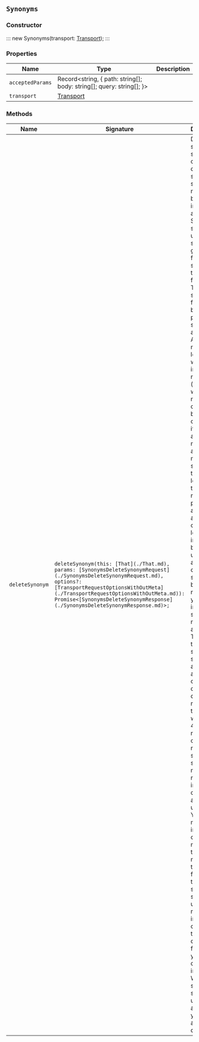 ## `Synonyms`

### Constructor

:::
new Synonyms(transport: [Transport](./Transport.md));
:::

### Properties

| Name | Type | Description |
| - | - | - |
| `acceptedParams` | Record<string, { path: string[]; body: string[]; query: string[]; }> | &nbsp; |
| `transport` | [Transport](./Transport.md) | &nbsp; |

### Methods

| Name | Signature | Description |
| - | - | - |
| `deleteSynonym` | `deleteSynonym(this: [That](./That.md), params: [SynonymsDeleteSynonymRequest](./SynonymsDeleteSynonymRequest.md), options?: [TransportRequestOptionsWithOutMeta](./TransportRequestOptionsWithOutMeta.md)): Promise<[SynonymsDeleteSynonymResponse](./SynonymsDeleteSynonymResponse.md)>;` | Delete a synonym set. You can only delete a synonyms set that is not in use by any index analyzer. Synonyms sets can be used in synonym graph token filters and synonym token filters. These synonym filters can be used as part of search analyzers. Analyzers need to be loaded when an index is restored (such as when a node starts, or the index becomes open). Even if the analyzer is not used on any field mapping, it still needs to be loaded on the index recovery phase. If any analyzers cannot be loaded, the index becomes unavailable and the cluster status becomes red or yellow as index shards are not available. To prevent that, synonyms sets that are used in analyzers can't be deleted. A delete request in this case will return a 400 response code. To remove a synonyms set, you must first remove all indices that contain analyzers using it. You can migrate an index by creating a new index that does not contain the token filter with the synonyms set, and use the reindex API in order to copy over the index data. Once finished, you can delete the index. When the synonyms set is not used in analyzers, you will be able to delete it. || `deleteSynonym` | `deleteSynonym(this: [That](./That.md), params: [SynonymsDeleteSynonymRequest](./SynonymsDeleteSynonymRequest.md), options?: [TransportRequestOptionsWithMeta](./TransportRequestOptionsWithMeta.md)): Promise<[TransportResult](./TransportResult.md)<[SynonymsDeleteSynonymResponse](./SynonymsDeleteSynonymResponse.md), unknown>>;` | &nbsp; || `deleteSynonym` | `deleteSynonym(this: [That](./That.md), params: [SynonymsDeleteSynonymRequest](./SynonymsDeleteSynonymRequest.md), options?: [TransportRequestOptions](./TransportRequestOptions.md)): Promise<[SynonymsDeleteSynonymResponse](./SynonymsDeleteSynonymResponse.md)>;` | &nbsp; || `deleteSynonymRule` | `deleteSynonymRule(this: [That](./That.md), params: [SynonymsDeleteSynonymRuleRequest](./SynonymsDeleteSynonymRuleRequest.md), options?: [TransportRequestOptionsWithOutMeta](./TransportRequestOptionsWithOutMeta.md)): Promise<[SynonymsDeleteSynonymRuleResponse](./SynonymsDeleteSynonymRuleResponse.md)>;` | Delete a synonym rule. Delete a synonym rule from a synonym set. || `deleteSynonymRule` | `deleteSynonymRule(this: [That](./That.md), params: [SynonymsDeleteSynonymRuleRequest](./SynonymsDeleteSynonymRuleRequest.md), options?: [TransportRequestOptionsWithMeta](./TransportRequestOptionsWithMeta.md)): Promise<[TransportResult](./TransportResult.md)<[SynonymsDeleteSynonymRuleResponse](./SynonymsDeleteSynonymRuleResponse.md), unknown>>;` | &nbsp; || `deleteSynonymRule` | `deleteSynonymRule(this: [That](./That.md), params: [SynonymsDeleteSynonymRuleRequest](./SynonymsDeleteSynonymRuleRequest.md), options?: [TransportRequestOptions](./TransportRequestOptions.md)): Promise<[SynonymsDeleteSynonymRuleResponse](./SynonymsDeleteSynonymRuleResponse.md)>;` | &nbsp; || `getSynonym` | `getSynonym(this: [That](./That.md), params: [SynonymsGetSynonymRequest](./SynonymsGetSynonymRequest.md), options?: [TransportRequestOptionsWithOutMeta](./TransportRequestOptionsWithOutMeta.md)): Promise<[SynonymsGetSynonymResponse](./SynonymsGetSynonymResponse.md)>;` | Get a synonym set. || `getSynonym` | `getSynonym(this: [That](./That.md), params: [SynonymsGetSynonymRequest](./SynonymsGetSynonymRequest.md), options?: [TransportRequestOptionsWithMeta](./TransportRequestOptionsWithMeta.md)): Promise<[TransportResult](./TransportResult.md)<[SynonymsGetSynonymResponse](./SynonymsGetSynonymResponse.md), unknown>>;` | &nbsp; || `getSynonym` | `getSynonym(this: [That](./That.md), params: [SynonymsGetSynonymRequest](./SynonymsGetSynonymRequest.md), options?: [TransportRequestOptions](./TransportRequestOptions.md)): Promise<[SynonymsGetSynonymResponse](./SynonymsGetSynonymResponse.md)>;` | &nbsp; || `getSynonymRule` | `getSynonymRule(this: [That](./That.md), params: [SynonymsGetSynonymRuleRequest](./SynonymsGetSynonymRuleRequest.md), options?: [TransportRequestOptionsWithOutMeta](./TransportRequestOptionsWithOutMeta.md)): Promise<[SynonymsGetSynonymRuleResponse](./SynonymsGetSynonymRuleResponse.md)>;` | Get a synonym rule. Get a synonym rule from a synonym set. || `getSynonymRule` | `getSynonymRule(this: [That](./That.md), params: [SynonymsGetSynonymRuleRequest](./SynonymsGetSynonymRuleRequest.md), options?: [TransportRequestOptionsWithMeta](./TransportRequestOptionsWithMeta.md)): Promise<[TransportResult](./TransportResult.md)<[SynonymsGetSynonymRuleResponse](./SynonymsGetSynonymRuleResponse.md), unknown>>;` | &nbsp; || `getSynonymRule` | `getSynonymRule(this: [That](./That.md), params: [SynonymsGetSynonymRuleRequest](./SynonymsGetSynonymRuleRequest.md), options?: [TransportRequestOptions](./TransportRequestOptions.md)): Promise<[SynonymsGetSynonymRuleResponse](./SynonymsGetSynonymRuleResponse.md)>;` | &nbsp; || `getSynonymsSets` | `getSynonymsSets(this: [That](./That.md), params?: [SynonymsGetSynonymsSetsRequest](./SynonymsGetSynonymsSetsRequest.md), options?: [TransportRequestOptionsWithOutMeta](./TransportRequestOptionsWithOutMeta.md)): Promise<[SynonymsGetSynonymsSetsResponse](./SynonymsGetSynonymsSetsResponse.md)>;` | Get all synonym sets. Get a summary of all defined synonym sets. || `getSynonymsSets` | `getSynonymsSets(this: [That](./That.md), params?: [SynonymsGetSynonymsSetsRequest](./SynonymsGetSynonymsSetsRequest.md), options?: [TransportRequestOptionsWithMeta](./TransportRequestOptionsWithMeta.md)): Promise<[TransportResult](./TransportResult.md)<[SynonymsGetSynonymsSetsResponse](./SynonymsGetSynonymsSetsResponse.md), unknown>>;` | &nbsp; || `getSynonymsSets` | `getSynonymsSets(this: [That](./That.md), params?: [SynonymsGetSynonymsSetsRequest](./SynonymsGetSynonymsSetsRequest.md), options?: [TransportRequestOptions](./TransportRequestOptions.md)): Promise<[SynonymsGetSynonymsSetsResponse](./SynonymsGetSynonymsSetsResponse.md)>;` | &nbsp; || `putSynonym` | `putSynonym(this: [That](./That.md), params: [SynonymsPutSynonymRequest](./SynonymsPutSynonymRequest.md), options?: [TransportRequestOptionsWithOutMeta](./TransportRequestOptionsWithOutMeta.md)): Promise<[SynonymsPutSynonymResponse](./SynonymsPutSynonymResponse.md)>;` | Create or update a synonym set. Synonyms sets are limited to a maximum of 10,000 synonym rules per set. If you need to manage more synonym rules, you can create multiple synonym sets. When an existing synonyms set is updated, the search analyzers that use the synonyms set are reloaded automatically for all indices. This is equivalent to invoking the reload search analyzers API for all indices that use the synonyms set. || `putSynonym` | `putSynonym(this: [That](./That.md), params: [SynonymsPutSynonymRequest](./SynonymsPutSynonymRequest.md), options?: [TransportRequestOptionsWithMeta](./TransportRequestOptionsWithMeta.md)): Promise<[TransportResult](./TransportResult.md)<[SynonymsPutSynonymResponse](./SynonymsPutSynonymResponse.md), unknown>>;` | &nbsp; || `putSynonym` | `putSynonym(this: [That](./That.md), params: [SynonymsPutSynonymRequest](./SynonymsPutSynonymRequest.md), options?: [TransportRequestOptions](./TransportRequestOptions.md)): Promise<[SynonymsPutSynonymResponse](./SynonymsPutSynonymResponse.md)>;` | &nbsp; || `putSynonymRule` | `putSynonymRule(this: [That](./That.md), params: [SynonymsPutSynonymRuleRequest](./SynonymsPutSynonymRuleRequest.md), options?: [TransportRequestOptionsWithOutMeta](./TransportRequestOptionsWithOutMeta.md)): Promise<[SynonymsPutSynonymRuleResponse](./SynonymsPutSynonymRuleResponse.md)>;` | Create or update a synonym rule. Create or update a synonym rule in a synonym set. If any of the synonym rules included is invalid, the API returns an error. When you update a synonym rule, all analyzers using the synonyms set will be reloaded automatically to reflect the new rule. || `putSynonymRule` | `putSynonymRule(this: [That](./That.md), params: [SynonymsPutSynonymRuleRequest](./SynonymsPutSynonymRuleRequest.md), options?: [TransportRequestOptionsWithMeta](./TransportRequestOptionsWithMeta.md)): Promise<[TransportResult](./TransportResult.md)<[SynonymsPutSynonymRuleResponse](./SynonymsPutSynonymRuleResponse.md), unknown>>;` | &nbsp; || `putSynonymRule` | `putSynonymRule(this: [That](./That.md), params: [SynonymsPutSynonymRuleRequest](./SynonymsPutSynonymRuleRequest.md), options?: [TransportRequestOptions](./TransportRequestOptions.md)): Promise<[SynonymsPutSynonymRuleResponse](./SynonymsPutSynonymRuleResponse.md)>;` | &nbsp; |